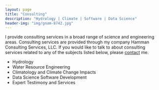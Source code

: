 ```yaml
---
layout: page
title: "Consulting"
description: "Hydrology | Climate | Software | Data Science"
header-img: "img/gnam-8742.jpg"
---
```


I provide consulting services in a broad range of science and engineering areas. Consulting services are provided through my company Hamman Consulting Services, LLC. If you would like to talk to about consulting services related to any of the subjects listed below, please [contact](/contact) me.

- Hydrology
- Water Resource Engineering
- Climatology and Climate Change Impacts
- Data Science Software Development
- Expert Testimony and Services
